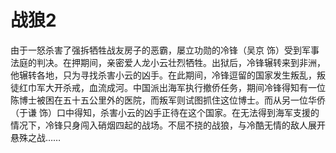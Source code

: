 # 战狼2

由于一怒杀害了强拆牺牲战友房子的恶霸，屡立功勋的冷锋（吴京 饰）受到军事法庭的判决。在押期间，亲密爱人龙小云壮烈牺牲。出狱后，冷锋辗转来到非洲，他辗转各地，只为寻找杀害小云的凶手。在此期间，冷锋逗留的国家发生叛乱，叛徒红巾军大开杀戒，血流成河。中国派出海军执行撤侨任务，期间冷锋得知有一位陈博士被困在五十五公里外的医院，而叛军则试图抓住这位博士。而从另一位华侨（于谦 饰）口中得知，杀害小云的凶手正待在这个国家。在无法得到海军支援的情况下，冷锋只身闯入硝烟四起的战场。不屈不挠的战狼，与冷酷无情的敌人展开悬殊之战…… 
